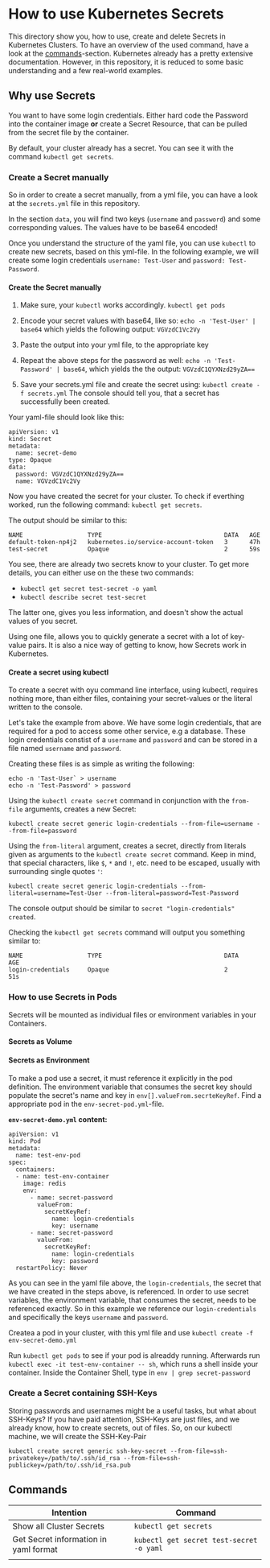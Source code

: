 # How to use Kubernetes Secrets
This directory show you, how to use, create and delete Secrets in Kubernetes Clusters. To have an overview of the used command, have a look at the [commands](#commands)-section.
Kubernetes already has a pretty extensive documentation. However, in this repository, it is reduced to some basic understanding and a few real-world examples.

## Why use Secrets
You want to have some login credentials. Either hard code the Password into the container image **or** create a Secret Resource, that can be pulled from the secret file by the container.

By default, your cluster already has a secret.
You can see it with the command `kubectl get secrets`.

### Create a Secret manually
So in order to create a secret manually, from a yml file, you can have a look at the `secrets.yml` file in this repository.

In the section `data`, you will find two keys (`username` and `password`) and some corresponding values. The values have to be base64 encoded!

Once you understand the structure of the yaml file, you can use `kubectl` to create new secrets, based on this yml-file. In the following example, we will create some login credentials `username: Test-User` and `password: Test-Password`.

#### Create the Secret manually
1. Make sure, your `kubectl` works accordingly. `kubectl get pods`

2. Encode your secret values with base64, like so: `echo -n 'Test-User' | base64` which yields the following output: `VGVzdC1Vc2Vy`
3. Paste the output into your yml file, to the appropriate key
4. Repeat the above steps for the password as well: `echo -n 'Test-Password' | base64`, which yields the the output: `VGVzdC1QYXNzd29yZA==`
5. Save your secrets.yml file and create the secret using: `kubectl create -f secrets.yml`
The console should tell you, that a secret has successfully been created.

Your yaml-file should look like this:
```
apiVersion: v1
kind: Secret
metadata:
  name: secret-demo
type: Opaque
data:
  password: VGVzdC1QYXNzd29yZA==
  name: VGVzdC1Vc2Vy
```

Now you have created the secret for your cluster. To check if everthing worked, run the following command: `kubectl get secrets`.

The output should be similar to this:
```
NAME                  TYPE                                  DATA   AGE
default-token-np4j2   kubernetes.io/service-account-token   3      47h
test-secret           Opaque                                2      59s
```

You see, there are already two secrets know to your cluster. To get more details, you can either use on the these two commands:
* `kubectl get secret test-secret -o yaml`
* `kubectl describe secret test-secret`

The latter one, gives you less information, and doesn't show the actual values of you secret.

Using one file, allows you to quickly generate a secret with a lot of key-value pairs. It is also a nice way of getting to know, how Secrets work in Kubernetes.



#### Create a secret using kubectl
To create a secret with oyu command line interface, using kubectl, requires nothing more, than either files, containing your secret-values or the literal written to the console.

Let's take the example from above. We have some login credentials, that are required for a pod to access some other service, e.g a database. These login credentials constist of a `username` and `password` and can be stored in a file named `username` and `password`.

Creating these files is as simple as writing the following:

```
echo -n 'Tast-User` > username
echo -n 'Test-Password' > password
```

Using the `kubectl create secret` command in conjunction with the `from-file` arguments, creates a new Secret:

`kubectl create secret generic login-credentials --from-file=username --from-file=password`

Using the `from-literal` argument, creates a secret, directly from literals given as arguments to the `kubectl create secret` command. Keep in mind, that special characters, like `$`, `*` and `!`, etc. need to be escaped, usually with surrounding single quotes `'`:

`kubectl create secret generic login-credentials --from-literal=username=Test-User --from-literal=password=Test-Password`


The console output should be similar to `secret "login-credentials" created`.

Checking the `kubectl get secrets` command will output you something similar to:

```
NAME                  TYPE                                  DATA      AGE
login-credentials     Opaque                                2         51s
```


### How to use Secrets in Pods
Secrets will be mounted as individual files or environment variables in your Containers.


#### Secrets as Volume


#### Secrets as Environment
To make a pod use a secret, it must reference it explicitly in the pod definition. The environment variable that consumes the secret key should populate the secret's name and key in `env[].valueFrom.secrteKeyRef`.
Find a appropriate pod in the `env-secret-pod.yml`-file.


**`env-secret-demo.yml` content:**
```
apiVersion: v1
kind: Pod
metadata:
  name: test-env-pod
spec:
  containers:
  - name: test-env-container
    image: redis
    env:
      - name: secret-password
        valueFrom:
          secretKeyRef:
            name: login-credentials
            key: username
      - name: secret-password
        valueFrom:
          secretKeyRef:
            name: login-credentials
            key: password
  restartPolicy: Never
```

As you can see in the yaml file above, the `login-credentials`, the secret that we have created in the steps above, is referenced. In order to use secret variables, the environment variable, that consumes the secret, needs to be referenced exactly. So in this example we reference our `login-credentials` and specifically the keys `username` and `password`.

Createa a pod in your cluster, with this yml file and use `kubectl create -f env-secret-demo.yml`

Run `kubectl get pods` to see if your pod is alreaddy running. Afterwards run `kubectl exec -it test-env-container -- sh`, which runs a shell inside your container.
Inside the Container Shell, type in `env | grep secret-password`


### Create a Secret containing SSH-Keys
Storing passwords and usernames might be a useful tasks, but what about SSH-Keys?
If you have paid attention, SSH-Keys are just files, and we already know, how to create secrets, out of files. So, on our kubectl machine, we will create the SSH-Key-Pair

`kubectl create secret generic ssh-key-secret --from-file=ssh-privatekey=/path/to/.ssh/id_rsa --from-file=ssh-publickey=/path/to/.ssh/id_rsa.pub`




## Commands

| Intention | Command |
| --- | --- |
| Show all Cluster Secrets | `kubectl get secrets` |
| Get Secret information in yaml format | `kubectl get secret test-secret -o yaml` |
| | |